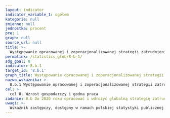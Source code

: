 ```yaml
---
layout: indicator
indicator_variable_1: ogółem
kategorie: null
zmienne: null
jednostka: procent
pre: 1
graph: null
source_url: null
title: >-
  Występowanie opracowanej i zoperacjonalizowanej strategii zatrudnienia ludzi młodych jako strategii samodzielnej lub części krajowej strategii zatrudnienia
permalink: /statistics_glob/8-b-1/
sdg_goal: 8
indicator: 8.b.1
target_id: '8.b.1'
graph_title: Występowanie opracowanej i zoperacjonalizowanej strategii zatrudnienia ludzi młodych jako strategii samodzielnej lub części krajowej strategii zatrudnienia
nazwa_wskaznika: >-
  8.b.1 Występowanie opracowanej i zoperacjonalizowanej strategii zatrudnienia ludzi młodych jako strategii samodzielnej lub części krajowej strategii zatrudnienia
cel: >-
  cel 8. Wzrost gospodarczy i godna praca
zadanie: 8.b Do 2020 roku opracować i wdrożyć globalną strategię zatrudnienia młodych ludzi oraz Globalny Pakt Pracy przygotowany przez Międzynarodową Organizację Pracy (Global Jobs Pact of the International Labour Organization)
uwagi: >-
  Wskaźnik zastępczy, dostępny w ramach polskiej statystyki publicznej.Wskaźnikiem zasadniczym, przyjętym przez ONZ, monitorującym cel 8.b Agendy 2030, jest wskaźnik 8.b.1 Występowanie opracowanej i zoperacjonalizowanej strategii zatrudnienia ludzi młodych jako strategii samodzielnej lub części krajowej strategii zatrudnienia
---
```


